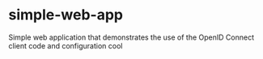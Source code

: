 simple-web-app
==============

Simple web application that demonstrates the use of the OpenID Connect client code and configuration cool

